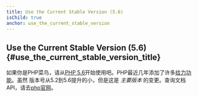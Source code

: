 ```yaml
---
title: Use the Current Stable Version (5.6)
isChild: true
anchor: use_the_current_stable_version
---
```


## Use the Current Stable Version (5.6) {#use_the_current_stable_version_title}

如果你是PHP菜鸟，请从[PHP 5.6][php-release]开始使用吧。PHP最近几年添加了许多[给力功能](#language_highlights)。虽然
版本号从5.2到5.6提升的小，但是这是 _主要版本_ 的变更。查询文档API，请去[php官网][php-docs]。

[php-release]: http://www.php.net/downloads.php
[php-docs]: http://www.php.net/manual/en/

